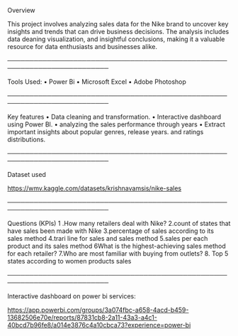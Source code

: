 Overview

This project involves analyzing sales data for the Nike brand to uncover key insights and trends that can drive
business decisions. The analysis includes data deaning visualization, and insightful conclusions, making it a valuable
resource for data enthusiasts and businesses alike.

─────────────────────────────────────────────────────────────────────────

Tools Used:
• Power Bi
• Microsoft Excel
• Adobe Photoshop

─────────────────────────────────────────────────────────────────────────

Key features
• Data cleaning and transformation. • Interactive dashboard using Power Bl.
• analyzing the sales performance through years
• Extract important insights about popular genres, release years. and ratings distributions.

─────────────────────────────────────────────────────────────────────────

Dataset used

https://wmv.kaggle.com/datasets/krishnavamsis/nike-sales

─────────────────────────────────────────────────────────────────────────

Questions (KPIs)
1 .How many retailers deal with Nike?
2.count of states that have sales been made with Nike
3.percentage of sales according to its sales method
4.trari line for sales and sales method
5.sales per each product and its sales method
6What is the highest-achieving sales method for each retailer?
7.Who are most familiar with buying from outlets?
8. Top 5 states according to women products sales

─────────────────────────────────────────────────────────────────────────

Interactive dashboard on power bi services:

https://app.powerbi.com/groups/3a074fbc-a658-4acd-b459-13682506e70e/reports/87831cb8-2a11-43a3-a4c1-40bcd7b96fe8/a014e3876c4a10cbca73?experience=power-bi
